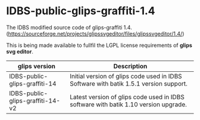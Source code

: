 # IDBS-public-glips-graffiti-1.4

The IDBS modified source code of glips-graffiti 1.4. (https://sourceforge.net/projects/glipssvgeditor/files/glipssvgeditor/1.4/)

This is being made available to fullfil the LGPL license requirements of **glips svg editor**.

| glips version                      | Description                                                                             |
|------------------------------------|-----------------------------------------------------------------------------------------|
|IDBS-public-glips-graffiti-14       |Initial version of glips code used in IDBS Software with batik 1.5.1 version support.    |
|IDBS-public-glips-graffiti-14-v2    |Latest version of glips code used in IDBS software with batik 1.10 version upgrade.      |

